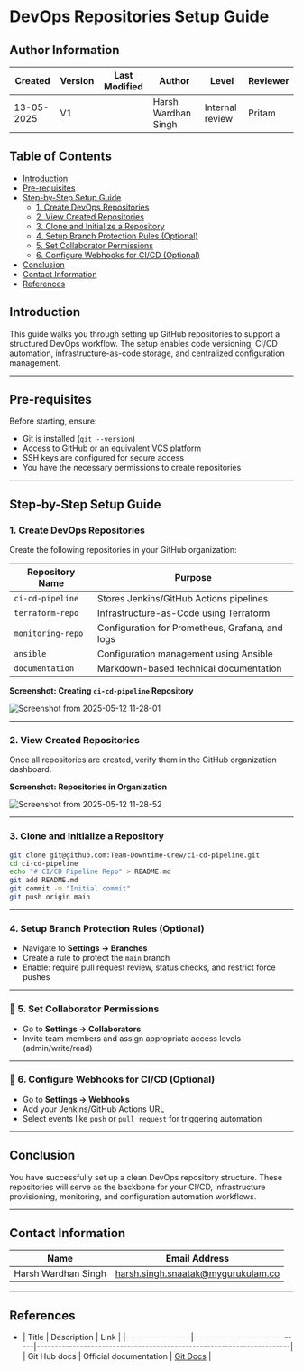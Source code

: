 
#   DevOps Repositories Setup Guide


## Author Information

| **Created** | **Version** | **Last Modified** | **Author**            | **Level**         | **Reviewer** |
|-------------|-------------|-------------------|------------------------|-------------------|--------------|
| 13-05-2025  | V1          |      | Harsh Wardhan Singh    | Internal review   | Pritam       |


##   Table of Contents

- [Introduction](#-introduction)
- [Pre-requisites](#-pre-requisites)
- [Step-by-Step Setup Guide](#-step-by-step-setup-guide)
  - [1. Create DevOps Repositories](#-1-create-devops-repositories)
  - [2. View Created Repositories](#-2-view-created-repositories)
  - [3. Clone and Initialize a Repository](#-3-clone-and-initialize-a-repository)
  - [4. Setup Branch Protection Rules (Optional)](#-4-setup-branch-protection-rules-optional)
  - [5. Set Collaborator Permissions](#-5-set-collaborator-permissions)
  - [6. Configure Webhooks for CI/CD (Optional)](#-6-configure-webhooks-for-cicd-optional)
- [Conclusion](#-conclusion)
- [Contact Information](#-contact-information)
- [References](#-references)


##   Introduction

This guide walks you through setting up GitHub repositories to support a structured DevOps workflow. The setup enables code versioning, CI/CD automation, infrastructure-as-code storage, and centralized configuration management.

---

##   Pre-requisites

Before starting, ensure:

- Git is installed (`git --version`)
- Access to GitHub or an equivalent VCS platform
- SSH keys are configured for secure access
- You have the necessary permissions to create repositories

---

##   Step-by-Step Setup Guide

###   1. Create DevOps Repositories

Create the following repositories in your GitHub organization:

| Repository Name       | Purpose                                           |
|-----------------------|---------------------------------------------------|
| `ci-cd-pipeline`      | Stores Jenkins/GitHub Actions pipelines           |
| `terraform-repo`      | Infrastructure-as-Code using Terraform            |
| `monitoring-repo`     | Configuration for Prometheus, Grafana, and logs   |
| `ansible`             | Configuration management using Ansible            |
| `documentation`       | Markdown-based technical documentation            |

  **Screenshot: Creating `ci-cd-pipeline` Repository**  


![Screenshot from 2025-05-12 11-28-01](https://github.com/user-attachments/assets/f7b4091b-bc5b-427e-8c2d-f3c4b27cd861)

---

###   2. View Created Repositories

Once all repositories are created, verify them in the GitHub organization dashboard.

  **Screenshot: Repositories in Organization**  


![Screenshot from 2025-05-12 11-28-52](https://github.com/user-attachments/assets/8b769313-fe24-4e38-bcf6-1bdab9e23ccc)


---

###   3. Clone and Initialize a Repository

```bash
git clone git@github.com:Team-Downtime-Crew/ci-cd-pipeline.git
cd ci-cd-pipeline
echo "# CI/CD Pipeline Repo" > README.md
git add README.md
git commit -m "Initial commit"
git push origin main
```

---

###   4. Setup Branch Protection Rules (Optional)

- Navigate to **Settings → Branches**
- Create a rule to protect the `main` branch
- Enable: require pull request review, status checks, and restrict force pushes

---

### 🔹 5. Set Collaborator Permissions

- Go to **Settings → Collaborators**
- Invite team members and assign appropriate access levels (admin/write/read)

---

### 🔹 6. Configure Webhooks for CI/CD (Optional)

- Go to **Settings → Webhooks**
- Add your Jenkins/GitHub Actions URL
- Select events like `push` or `pull_request` for triggering automation

---

##  Conclusion

You have successfully set up a clean DevOps repository structure. These repositories will serve as the backbone for your CI/CD, infrastructure provisioning, monitoring, and configuration automation workflows.

---

##   Contact Information

| Name                | Email Address                          |
|---------------------|-----------------------------------------|
| Harsh Wardhan Singh | harsh.singh.snaatak@mygurukulam.co     |

---

##   References

- | Title            | Description                  | Link                                                                 |
|------------------|------------------------------|----------------------------------------------------------------------|
| Git Hub docs   | Official documentation       | [Git Docs](https://docs.github.com/en)                        |
